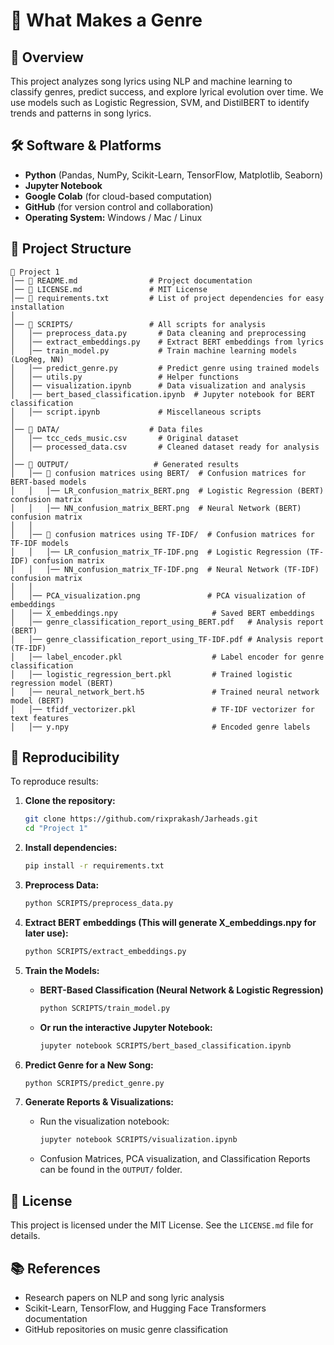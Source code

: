 # 🎵 What Makes a Genre

## 📌 Overview
This project analyzes song lyrics using NLP and machine learning to classify genres, predict success, and explore lyrical evolution over time. We use models such as Logistic Regression, SVM, and DistilBERT to identify trends and patterns in song lyrics.

## 🛠️ Software & Platforms
- **Python** (Pandas, NumPy, Scikit-Learn, TensorFlow, Matplotlib, Seaborn)
- **Jupyter Notebook**
- **Google Colab** (for cloud-based computation)
- **GitHub** (for version control and collaboration)
- **Operating System:** Windows / Mac / Linux

## 📁 Project Structure
```
📂 Project 1
│── 📄 README.md                # Project documentation
│── 📄 LICENSE.md               # MIT License
│── 📄 requirements.txt         # List of project dependencies for easy installation
│
│── 📂 SCRIPTS/                 # All scripts for analysis
│   │── preprocess_data.py       # Data cleaning and preprocessing
│   │── extract_embeddings.py    # Extract BERT embeddings from lyrics
│   │── train_model.py           # Train machine learning models (LogReg, NN)
│   │── predict_genre.py         # Predict genre using trained models
│   │── utils.py                 # Helper functions
│   │── visualization.ipynb      # Data visualization and analysis
│   │── bert_based_classification.ipynb  # Jupyter notebook for BERT classification
│   │── script.ipynb             # Miscellaneous scripts
│
│── 📂 DATA/                    # Data files
│   │── tcc_ceds_music.csv       # Original dataset
│   │── processed_data.csv       # Cleaned dataset ready for analysis
│
│── 📂 OUTPUT/                   # Generated results
│   │── 📂 confusion matrices using BERT/  # Confusion matrices for BERT-based models
│   │   │── LR_confusion_matrix_BERT.png  # Logistic Regression (BERT) confusion matrix
│   │   │── NN_confusion_matrix_BERT.png  # Neural Network (BERT) confusion matrix
│   │
│   │── 📂 confusion matrices using TF-IDF/  # Confusion matrices for TF-IDF models
│   │   │── LR_confusion_matrix_TF-IDF.png  # Logistic Regression (TF-IDF) confusion matrix
│   │   │── NN_confusion_matrix_TF-IDF.png  # Neural Network (TF-IDF) confusion matrix
│   │
│   │── PCA_visualization.png               # PCA visualization of embeddings
│   │── X_embeddings.npy                     # Saved BERT embeddings
│   │── genre_classification_report_using_BERT.pdf   # Analysis report (BERT)
│   │── genre_classification_report_using_TF-IDF.pdf # Analysis report (TF-IDF)
│   │── label_encoder.pkl                    # Label encoder for genre classification
│   │── logistic_regression_bert.pkl         # Trained logistic regression model (BERT)
│   │── neural_network_bert.h5               # Trained neural network model (BERT)
│   │── tfidf_vectorizer.pkl                 # TF-IDF vectorizer for text features
│   │── y.npy                                # Encoded genre labels

```

## 🔄 Reproducibility
To reproduce results:
1. **Clone the repository:**
   ```bash
   git clone https://github.com/rixprakash/Jarheads.git
   cd "Project 1"
   ```
2. **Install dependencies:**
   ```bash
   pip install -r requirements.txt
   ```
3. **Preprocess Data:**
   ```bash
   python SCRIPTS/preprocess_data.py
   ```
4. **Extract BERT embeddings (This will generate X_embeddings.npy for later use):**
   ```bash
   python SCRIPTS/extract_embeddings.py
   ```
5. **Train the Models:**
   - **BERT-Based Classification (Neural Network & Logistic Regression)**
     ```bash
     python SCRIPTS/train_model.py
     ```
   - **Or run the interactive Jupyter Notebook:**
     ```bash
     jupyter notebook SCRIPTS/bert_based_classification.ipynb
     ```

6. **Predict Genre for a New Song:**
   ```bash
   python SCRIPTS/predict_genre.py
   ```

7. **Generate Reports & Visualizations:**
   - Run the visualization notebook:
     ```bash
     jupyter notebook SCRIPTS/visualization.ipynb
     ```
   - Confusion Matrices, PCA visualization, and Classification Reports can be found in the `OUTPUT/` folder.

## 📜 License
This project is licensed under the MIT License. See the `LICENSE.md` file for details.

## 📚 References
- Research papers on NLP and song lyric analysis
- Scikit-Learn, TensorFlow, and Hugging Face Transformers documentation
- GitHub repositories on music genre classification

